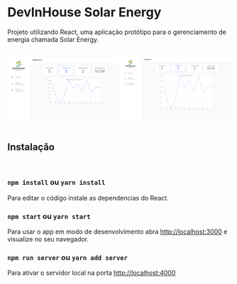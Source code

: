 # DevInHouse Solar Energy

Projeto utilizando React, uma aplicação protótipo para o gerenciamento de energia chamada Solar Energy.
<br><br>

![image info](./src/images/solar-energy.png)
<br><br>


## Instalação
<br>

### `npm install` ou `yarn install`
Para editar o código instale as dependencias do React.

### `npm start` ou `yarn start`

Para usar o app em modo de desenvolvimento
abra [http://localhost:3000](http://localhost:3000) e visualize no seu navegador. 


### `npm run server` ou `yarn add server`
Para ativar o servidor local na porta [http://localhost:4000](http://localhost:4000)





